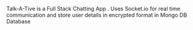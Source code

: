Talk-A-Tive is a Full Stack Chatting App . Uses Socket.io for real time communication and store user details in encrypted format in Mongo DB Database

